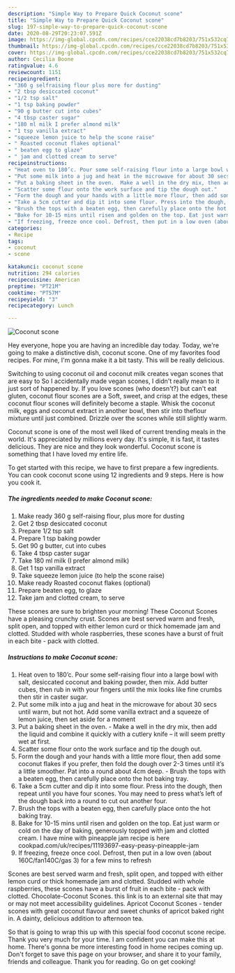```yaml
---
description: "Simple Way to Prepare Quick Coconut scone"
title: "Simple Way to Prepare Quick Coconut scone"
slug: 197-simple-way-to-prepare-quick-coconut-scone
date: 2020-08-29T20:23:07.591Z
image: https://img-global.cpcdn.com/recipes/cce22038cd7b8203/751x532cq70/coconut-scone-recipe-main-photo.jpg
thumbnail: https://img-global.cpcdn.com/recipes/cce22038cd7b8203/751x532cq70/coconut-scone-recipe-main-photo.jpg
cover: https://img-global.cpcdn.com/recipes/cce22038cd7b8203/751x532cq70/coconut-scone-recipe-main-photo.jpg
author: Cecilia Boone
ratingvalue: 4.6
reviewcount: 1151
recipeingredient:
- "360 g selfraising flour plus more for dusting"
- "2 tbsp desiccated coconut"
- "1/2 tsp salt"
- "1 tsp baking powder"
- "90 g butter cut into cubes"
- "4 tbsp caster sugar"
- "180 ml milk I prefer almond milk"
- "1 tsp vanilla extract"
- "squeeze lemon juice to help the scone raise"
- " Roasted coconut flakes optional"
- " beaten egg to glaze"
- " jam and clotted cream to serve"
recipeinstructions:
- "Heat oven to 180’c. Pour some self-raising flour into a large bowl with salt, desiccated coconut and baking powder, then mix. Add butter cubes, then rub in with your fingers until the mix looks like fine crumbs then stir in caster sugar."
- "Put some milk into a jug and heat in the microwave for about 30 secs until warm, but not hot. Add some vanilla extract and a squeeze of lemon juice, then set aside for a moment"
- "Put a baking sheet in the oven.  Make a well in the dry mix, then add the liquid and combine it quickly with a cutlery knife – it will seem pretty wet at first."
- "Scatter some flour onto the work surface and tip the dough out."
- "Form the dough and your hands with a little more flour, then add some coconut flakes if you prefer, then fold the dough over 2-3 times until it’s a little smoother. Pat into a round about 4cm deep.  Brush the tops with a beaten egg, then carefully place onto the hot baking tray."
- "Take a 5cm cutter and dip it into some flour. Press into the dough, then repeat until you have four scones. You may need to press what’s left of the dough back into a round to cut out another four."
- "Brush the tops with a beaten egg, then carefully place onto the hot baking tray."
- "Bake for 10-15 mins until risen and golden on the top. Eat just warm or cold on the day of baking, generously topped with jam and clotted cream. I have mine with pineapple jam recipe is here cookpad.com/uk/recipes/11193697-easy-peasy-pineapple-jam"
- "If freezing, freeze once cool. Defrost, then put in a low oven (about 160C/fan140C/gas 3) for a few mins to refresh"
categories:
- Recipe
tags:
- coconut
- scone

katakunci: coconut scone 
nutrition: 294 calories
recipecuisine: American
preptime: "PT21M"
cooktime: "PT57M"
recipeyield: "3"
recipecategory: Lunch

---
```



![Coconut scone](https://img-global.cpcdn.com/recipes/cce22038cd7b8203/751x532cq70/coconut-scone-recipe-main-photo.jpg)

Hey everyone, hope you are having an incredible day today. Today, we're going to make a distinctive dish, coconut scone. One of my favorites food recipes. For mine, I'm gonna make it a bit tasty. This will be really delicious.

Switching to using coconut oil and coconut milk creates vegan scones that are easy to So I accidentally made vegan scones, I didn&#39;t really mean to it just sort of happened by. If you love scones (who doesn&#39;t?) but can&#39;t eat gluten, coconut flour scones are a Soft, sweet, and crisp at the edges, these coconut flour scones will definitely become a staple. Whisk the coconut milk, eggs and coconut extract in another bowl, then stir into theflour mixture until just combined. Drizzle over the scones while still slightly warm.

Coconut scone is one of the most well liked of current trending meals in the world. It's appreciated by millions every day. It's simple, it is fast, it tastes delicious. They are nice and they look wonderful. Coconut scone is something that I have loved my entire life.


To get started with this recipe, we have to first prepare a few ingredients. You can cook coconut scone using 12 ingredients and 9 steps. Here is how you cook it.

<!--inarticleads1-->

##### The ingredients needed to make Coconut scone:

1. Make ready 360 g self-raising flour, plus more for dusting
1. Get 2 tbsp desiccated coconut
1. Prepare 1/2 tsp salt
1. Prepare 1 tsp baking powder
1. Get 90 g butter, cut into cubes
1. Take 4 tbsp caster sugar
1. Take 180 ml milk (I prefer almond milk)
1. Get 1 tsp vanilla extract
1. Take squeeze lemon juice (to help the scone raise)
1. Make ready  Roasted coconut flakes (optional)
1. Prepare  beaten egg, to glaze
1. Take  jam and clotted cream, to serve


These scones are sure to brighten your morning! These Coconut Scones have a pleasing crunchy crust. Scones are best served warm and fresh, split open, and topped with either lemon curd or thick homemade jam and clotted. Studded with whole raspberries, these scones have a burst of fruit in each bite - pack with clotted. 

<!--inarticleads2-->

##### Instructions to make Coconut scone:

1. Heat oven to 180’c. Pour some self-raising flour into a large bowl with salt, desiccated coconut and baking powder, then mix. Add butter cubes, then rub in with your fingers until the mix looks like fine crumbs then stir in caster sugar.
1. Put some milk into a jug and heat in the microwave for about 30 secs until warm, but not hot. Add some vanilla extract and a squeeze of lemon juice, then set aside for a moment
1. Put a baking sheet in the oven.  - Make a well in the dry mix, then add the liquid and combine it quickly with a cutlery knife – it will seem pretty wet at first.
1. Scatter some flour onto the work surface and tip the dough out.
1. Form the dough and your hands with a little more flour, then add some coconut flakes if you prefer, then fold the dough over 2-3 times until it’s a little smoother. Pat into a round about 4cm deep.  - Brush the tops with a beaten egg, then carefully place onto the hot baking tray.
1. Take a 5cm cutter and dip it into some flour. Press into the dough, then repeat until you have four scones. You may need to press what’s left of the dough back into a round to cut out another four.
1. Brush the tops with a beaten egg, then carefully place onto the hot baking tray.
1. Bake for 10-15 mins until risen and golden on the top. Eat just warm or cold on the day of baking, generously topped with jam and clotted cream. I have mine with pineapple jam recipe is here cookpad.com/uk/recipes/11193697-easy-peasy-pineapple-jam
1. If freezing, freeze once cool. Defrost, then put in a low oven (about 160C/fan140C/gas 3) for a few mins to refresh


Scones are best served warm and fresh, split open, and topped with either lemon curd or thick homemade jam and clotted. Studded with whole raspberries, these scones have a burst of fruit in each bite - pack with clotted. Chocolate-Coconut Scones. this link is to an external site that may or may not meet accessibility guidelines. Apricot Coconut Scones - tender scones with great coconut flavour and sweet chunks of apricot baked right in. A dainty, delicious addition to afternoon tea. 

So that is going to wrap this up with this special food coconut scone recipe. Thank you very much for your time. I am confident you can make this at home. There's gonna be more interesting food in home recipes coming up. Don't forget to save this page on your browser, and share it to your family, friends and colleague. Thank you for reading. Go on get cooking!
